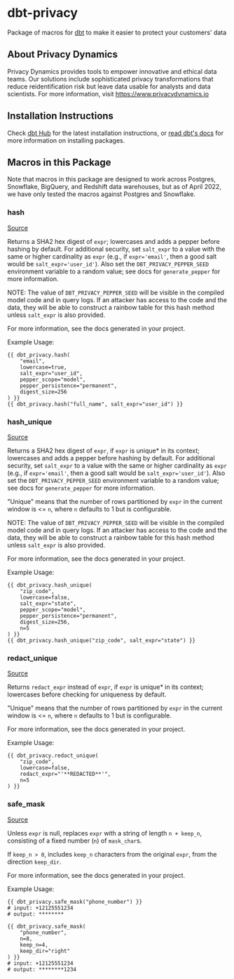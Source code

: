 # dbt-privacy
Package of macros for [dbt](https://github.com/dbt-labs/dbt) to make it easier to protect your customers' data

## About Privacy Dynamics
Privacy Dynamics provides tools to empower innovative and ethical data teams. Our solutions include sophisticated privacy transformations that reduce reidentification risk but leave data usable for analysts and data scientists. For more information, visit https://www.privacydynamics.io

## Installation Instructions
Check [dbt Hub](https://hub.getdbt.com/pvcy/dbt_privacy/latest/) for
the latest installation instructions, or [read dbt's docs](https://docs.getdbt.com/docs/package-management)
for more information on installing packages.

## Macros in this Package
Note that macros in this package are designed to work across Postgres, Snowflake, BigQuery, and Redshift data warehouses, but as of April 2022, we have only tested the macros against Postgres and Snowflake.

### hash
[Source](macros/hash.sql)

Returns a SHA2 hex digest of `expr`; lowercases and adds a pepper before
hashing by default. For additional security, set `salt_expr` to a value
with the same or higher cardinality as `expr` (e.g., if `expr='email'`, then a 
good salt would be `salt_expr='user_id'`). Also set the 
`DBT_PRIVACY_PEPPER_SEED` environment variable to a random value; 
see docs for `generate_pepper` for more information.

NOTE: The value of `DBT_PRIVACY_PEPPER_SEED` will be visible in the compiled 
model code and in query logs. If an attacker has access to the code and the
data, they will be able to construct a rainbow table for this hash method
unless `salt_expr` is also provided.

For more information, see the docs generated in your project.

Example Usage:
```
{{ dbt_privacy.hash(
    "email",
    lowercase=true,
    salt_expr="user_id",
    pepper_scope="model",
    pepper_persistence="permanent",
    digest_size=256
) }}
{{ dbt_privacy.hash("full_name", salt_expr="user_id") }}
```

### hash_unique
[Source](macros/hash_unique.sql)

Returns a SHA2 hex digest of `expr`, if `expr` is unique* in its context; 
lowercases and adds a pepper before
hashing by default. For additional security, set `salt_expr` to a value
with the same or higher cardinality as `expr` (e.g., if `expr='email'`, then a 
good salt would be `salt_expr='user_id'`). Also set the 
`DBT_PRIVACY_PEPPER_SEED` environment variable to a random value; 
see docs for `generate_pepper` for more information.

"Unique" means that the number of rows partitioned by `expr` in the 
current window is <= `n`, where `n` defaults to 1 but is configurable.

NOTE: The value of `DBT_PRIVACY_PEPPER_SEED` will be visible in the compiled 
model code and in query logs. If an attacker has access to the code and the
data, they will be able to construct a rainbow table for this hash method
unless `salt_expr` is also provided.

For more information, see the docs generated in your project.

Example Usage:
```
{{ dbt_privacy.hash_unique(
    "zip_code",
    lowercase=false,
    salt_expr="state",
    pepper_scope="model",
    pepper_persistence="permanent",
    digest_size=256,
    n=5
) }}
{{ dbt_privacy.hash_unique("zip_code", salt_expr="state") }}
```

### redact_unique
[Source](macros/redact_unique.sql)

Returns `redact_expr` instead of `expr`, if `expr` is unique* in its context;
lowercases before checking for uniqueness by default.

"Unique" means that the number of rows partitioned by `expr` in the 
current window is <= `n`, where `n` defaults to 1 but is configurable.

For more information, see the docs generated in your project.

Example Usage:
```
{{ dbt_privacy.redact_unique(
    "zip_code", 
    lowercase=false, 
    redact_expr="'**REDACTED**'", 
    n=5
) }}
```

### safe_mask
[Source](macros/safe_mask.sql)

Unless `expr` is null, replaces `expr` with a string of length
`n + keep_n`, consisting of a fixed number (`n`) of `mask_char`s.

If `keep_n > 0`, includes `keep_n` characters from the original `expr`,
from the direction `keep_dir`.

For more information, see the docs generated in your project.

Example Usage:
```
{{ dbt_privacy.safe_mask("phone_number") }}
# input: +12125551234
# output: ********

{{ dbt_privacy.safe_mask(
    "phone_number", 
    n=8,
    keep_n=4,
    keep_dir="right"
) }}
# input: +12125551234
# output: ********1234
```